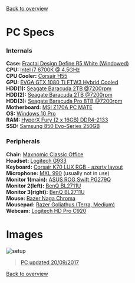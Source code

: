 [Back to overview](../README.md)

# PC Specs

### Internals
**Case:** <a target="_blank" href="http://www.fractal-design.com/home/product/cases/define-series/define-r5-white-window">Fractal Design Define R5 White (Windowed)</a>  
**CPU:** <a target="_blank" href="http://ark.intel.com/products/88195/Intel-Core-i7-6700K-Processor-8M-Cache-up-to-4_20-GHz">Intel i7 6700K @ 4.5GHz</a>  
**CPU Cooler:** <a target="_blank" href="http://www.corsair.com/en-us/hydro-series-h55-quiet-cpu-cooler">Corsair H55</a>  
**GPU:** <a target="_blank" href="https://eu.evga.com/products/product.aspx?pn=11G-P4-6698-KR">EVGA GTX 1080 Ti FTW3 Hybrid Cooled</a>  
**HDD(1):** <a target="_blank" href="http://www.seagate.com/internal-hard-drives/desktop-hard-drives/desktop-hdd/">Seagate Baracuda 2TB @7200rpm</a>  
**HDD(2):** <a target="_blank" href="http://www.seagate.com/internal-hard-drives/desktop-hard-drives/desktop-hdd/">Seagate Baracuda 2TB @7200rpm</a>  
**HDD(3):** <a target="_blank" href="http://www.seagate.com/be/nl/internal-hard-drives/hdd/barracuda/">Seagate Baracuda Pro 8TB @7200rpm</a>  
**Motherboard:** <a target="_blank" href="http://www.msi.com/product/mb/Z170A-PC-MATE.html#hero-overview">MSI Z170A PC MATE</a>  
**OS:** <a target="_blank" href="http://www.microsoftstore.com/store/msusa/en_US/pdp/Windows-10-Pro/productID.319935900">Windows 10 Pro</a>  
**RAM:** <a target="_blank" href="https://www.hyperxgaming.com/us/memory/fury-ddr4">HyperX Fury (2 x 16GB) DDR4-2133</a>  
**SSD:** <a target="_blank" href="http://www.samsung.com/uk/consumer/memory-storage/ssd/850-evo/MZ-75E250B/EU">Samsung 850 Evo-Series 250GB</a>  

### Peripherals

**Chair:** <a target="_blank" href="http://www.needforseat.de/eu_english/shop/office-comfort/maxnomic-classic-office.php">Maxnomic Classic Office</a>  
**Headset:** <a target="_blank" href="http://gaming.logitech.com/en-us/product/g933-7-1-surround-sound-gaming-headset">Logitech G933</a>  
**Keyboard:** <a target="_blank" href="http://www.corsair.com/en/k70-lux-rgb-mechanical-gaming-keyboard-cherry-mx-red-eu">Corsair K70 LUX RGB - azerty layout</a>  
**Microphone:** <a target="_blank" href="http://www.mxlmics.com/microphones/900-series/990/">MXL 990</a>  (usually not in use)  
**Monitor 1(main):** <a target="_blank" href="https://www.asus.com/us/Monitors/ROG-SWIFT-PG279Q/">ASUS ROG Swift PG279Q</a>  
**Monitor 2(left):** <a target="_blank" href="https://www.benq.com/en/monitor/designer/bl2711u.html">BenQ BL2711U</a>  
**Monitor 3(right):** <a target="_blank" href="https://www.benq.com/en/monitor/designer/bl2711u.html">BenQ BL2711U</a>  
**Mouse:** <a target="_blank" href="https://www.razerzone.com/eu-en/store/razer-naga-chroma">Razer Naga Chroma</a>  
**Mousepad:** <a target="_blank" href="http://www.razerzone.com/store/razer-goliathus-speed">Razer Goliathus (Terra, Medium)</a>  
**Webcam:** <a target="_blank" href="http://www.logitech.com/nl-be/product/hd-pro-webcam-c920?crid=34">Logitech HD Pro C920</a>  

# Images

![setup](https://i.imgur.com/HCoOq7h.jpg)


<blockquote class="imgur-embed-pub" lang="en" data-id="a/23qYq"><a href="//imgur.com/23qYq">PC updated 20/09/2017</a></blockquote><script async src="//s.imgur.com/min/embed.js" charset="utf-8"></script>

[Back to overview](../README.md)
